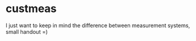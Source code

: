 # custmeas
I just want to keep in mind the difference between measurement systems, small handout =)
